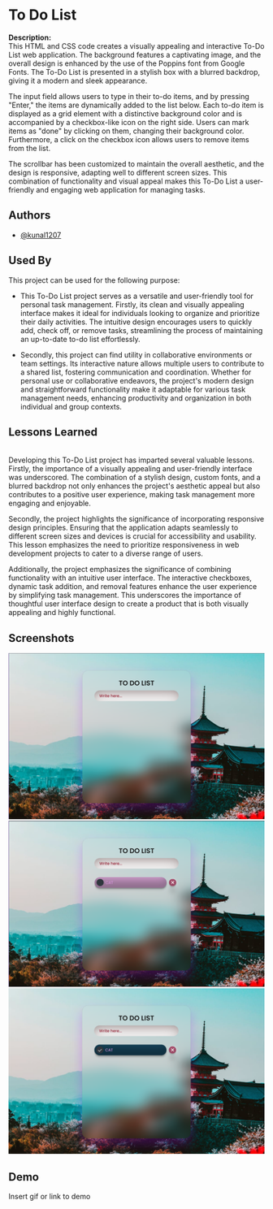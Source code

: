 
# **To Do List**
**Description:**<br>
This HTML and CSS code creates a visually appealing and interactive To-Do List web application. The background features a captivating image, and the overall design is enhanced by the use of the Poppins font from Google Fonts. The To-Do List is presented in a stylish box with a blurred backdrop, giving it a modern and sleek appearance.<br>

The input field allows users to type in their to-do items, and by pressing "Enter," the items are dynamically added to the list below. Each to-do item is displayed as a grid element with a distinctive background color and is accompanied by a checkbox-like icon on the right side. Users can mark items as "done" by clicking on them, changing their background color. Furthermore, a click on the checkbox icon allows users to remove items from the list.<br>

The scrollbar has been customized to maintain the overall aesthetic, and the design is responsive, adapting well to different screen sizes. This combination of functionality and visual appeal makes this To-Do List a user-friendly and engaging web application for managing tasks.<br>
## Authors

- [@kunal1207](https://github.com/kunal-1207)


## Used By

This project can be used for the following purpose:<br>

- This To-Do List project serves as a versatile and user-friendly tool for personal task management. Firstly, its clean and visually appealing interface makes it ideal for individuals looking to organize and prioritize their daily activities. The intuitive design encourages users to quickly add, check off, or remove tasks, streamlining the process of maintaining an up-to-date to-do list effortlessly.<br>

- Secondly, this project can find utility in collaborative environments or team settings. Its interactive nature allows multiple users to contribute to a shared list, fostering communication and coordination. Whether for personal use or collaborative endeavors, the project's modern design and straightforward functionality make it adaptable for various task management needs, enhancing productivity and organization in both individual and group contexts.



## Lessons Learned
<br>
Developing this To-Do List project has imparted several valuable lessons. Firstly, the importance of a visually appealing and user-friendly interface was underscored. The combination of a stylish design, custom fonts, and a blurred backdrop not only enhances the project's aesthetic appeal but also contributes to a positive user experience, making task management more engaging and enjoyable.<br>

Secondly, the project highlights the significance of incorporating responsive design principles. Ensuring that the application adapts seamlessly to different screen sizes and devices is crucial for accessibility and usability. This lesson emphasizes the need to prioritize responsiveness in web development projects to cater to a diverse range of users.<br>

Additionally, the project emphasizes the significance of combining functionality with an intuitive user interface. The interactive checkboxes, dynamic task addition, and removal features enhance the user experience by simplifying task management. This underscores the importance of thoughtful user interface design to create a product that is both visually appealing and highly functional.<br>

## Screenshots

![App Screenshot](https://github.com/kunal-1207/HTML/blob/main/Internship%20Project/To-Do-List/screenshot/Screenshot%202023-11-02%20231259.png)<br>
![App Screenshot](https://github.com/kunal-1207/HTML/blob/main/Internship%20Project/To-Do-List/screenshot/Screenshot%202023-11-02%20231544.png)<br>
![App Screenshot](https://github.com/kunal-1207/HTML/blob/main/Internship%20Project/To-Do-List/screenshot/Screenshot%202023-11-02%20231745.png)<br>

## Demo

Insert gif or link to demo

